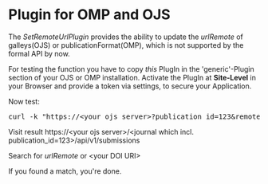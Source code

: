 # Plugin for OMP and OJS

The _SetRemoteUrlPlugin_ provides the ability to update the _urlRemote_ of galleys(OJS) or publicationFormat(OMP), which is not supported by the formal API by now.

For testing the function you have to copy _this_ PlugIn in the 'generic'-Plugin section of your OJS or OMP installation.
Activate the PlugIn at **Site-Level** in your Browser and provide a token via settings, to secure your Application.

Now test:

<pre>curl -k "https://&lt;your ojs server&gt;?publication_id=123&remote_url=&lt;your DOI URI&gt;&token=&lt;token in Plugin settings&gt;"</pre>

Visit result https://&lt;your ojs server&gt;/&lt;journal which incl. publication_id=123&gt;/api/v1/submissions

Search for _urlRemote_ or &lt;your DOI URI&gt;

If you found a match, you're done.
